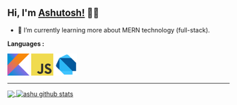 ## Hi, I'm [Ashutosh!]() 👦🏻  
  
- 🔭 I’m currently learning more about MERN technology (full-stack).  
  
**Languages :**  
  
<code><img height="50" src="https://raw.githubusercontent.com/github/explore/80688e429a7d4ef2fca1e82350fe8e3517d3494d/topics/kotlin/kotlin.png"></code>  <code><img height="50" src="https://raw.githubusercontent.com/github/explore/80688e429a7d4ef2fca1e82350fe8e3517d3494d/topics/javascript/javascript.png"></code>  <code><img height="50" src="https://raw.githubusercontent.com/github/explore/80688e429a7d4ef2fca1e82350fe8e3517d3494d/topics/dart/dart.png"></code>

---
<!-- ### 📢 Coding Platform
<p align="left">
  
  <a href="https://leetcode.com/purnez/">
    <img height="35" src="https://raw.githubusercontent.com/PurneswarPrasad/AbhishekMaira10/cf4119adbc6b47164f40db796b28cad6c0cc0221/Resources/svg/leetcode.svg" alt="leetcode" style="vertical-align:top; margin:4px">
  </a>&nbsp;&nbsp;&nbsp;
  <a href="https://www.hackerrank.com/purneswar">
    <img height="50" src="https://github.com/PurneswarPrasad/AbhishekMaira10/blob/master/Resources/svg/220px-HackerRank_Icon-1000px.png?raw=true" alt="hackerrank" style="vertical-align:top; margin:4px">
  </a>&nbsp;&nbsp;&nbsp;
  
</p>

<hr>
 -->
  
<a href="https://github.com/ashutoshkailkhura">  
 <img align="center" src="https://github-readme-stats.vercel.app/api/top-langs/?username=ashutoshkailkhura&theme=light&hide_langs_below=1" />  
</a>  
<a href="https://github.com/ashutoshkailkhura">  
 <img align="center" src="https://github-readme-stats.vercel.app/api?username=ashutoshkailkhura&show_icons=true&theme=light&line_height=27" alt="ashu github stats"/>  
</a>
